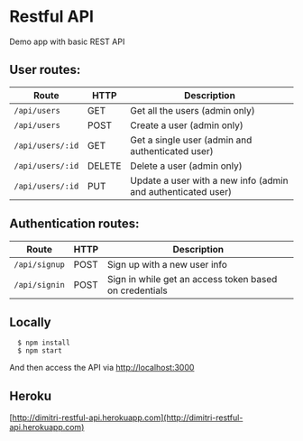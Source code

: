 # Restful API
Demo app with basic REST API

## User routes:
| Route             | HTTP          | Description                                                  |
| ----------------- | ------------- | ------------------------------------------------------------ |
| `/api/users`      | GET           | Get all the users (admin only)                               |
| `/api/users`      | POST          | Create a user (admin only)                                   |
| `/api/users/:id`  | GET           | Get a single user (admin and authenticated user)             |
| `/api/users/:id`  | DELETE        | Delete a user (admin only)                                   |
| `/api/users/:id`  | PUT           | Update a user with a new info (admin and authenticated user) |

## Authentication routes:
| Route             | HTTP          | Description                                            |
| ----------------- | ------------- | ------------------------------------------------------ |
| `/api/signup`     | POST          | Sign up with a new user info                           |
| `/api/signin`     | POST          | Sign in while get an access token based on credentials |

## Locally
```
  $ npm install
  $ npm start
```

And then access the API via [http://localhost:3000](http://localhost:3000)

## Heroku
[http://dimitri-restful-api.herokuapp.com](http://dimitri-restful-api.herokuapp.com)
